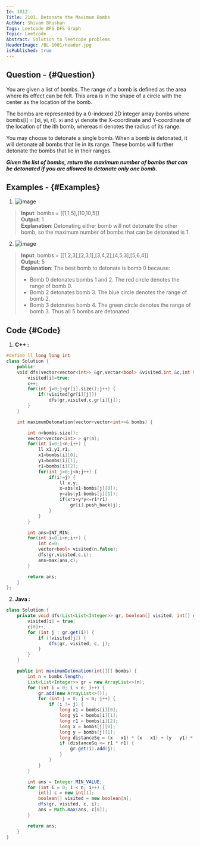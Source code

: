 ```yaml
---
Id: 1012
Title: 2101. Detonate the Maximum Bombs
Author: Shivam Bhushan
Tags: Leetcode BFS DFS Graph
Topic: Leetcode
Abstract: Solution to leetcode problems
HeaderImage: /BL-1001/header.jpg
isPublished: true
---
```


## Question - {#Question}

You are given a list of bombs. The range of a bomb is defined as the area where its effect can be felt. This area is in the shape of a circle with the center as the location of the bomb.

The bombs are represented by a 0-indexed 2D integer array bombs where bombs[i] = [xi, yi, ri]. xi and yi denote the X-coordinate and Y-coordinate of the location of the ith bomb, whereas ri denotes the radius of its range.

You may choose to detonate a single bomb. When a bomb is detonated, it will detonate all bombs that lie in its range. These bombs will further detonate the bombs that lie in their ranges.

***Given the list of bombs, return the maximum number of bombs that can be detonated if you are allowed to detonate only one bomb.***

## Examples - {#Examples}
1. ![image](https://assets.leetcode.com/uploads/2021/11/06/desmos-eg-3.png)
>**Input**: bombs = [[1,1,5],[10,10,5]]\
**Output**: 1\
**Explanation**: Detonating either bomb will not detonate the other bomb, so the maximum number of bombs that can be detonated is 1.

2. ![image](https://assets.leetcode.com/uploads/2021/11/06/desmos-eg-2.png)
>**Input**: bombs = [[1,2,3],[2,3,1],[3,4,2],[4,5,3],[5,6,4]]\
**Output**: 5\
**Explanation**: 
The best bomb to detonate is bomb 0 because:
> - Bomb 0 detonates bombs 1 and 2. The red circle denotes the range of bomb 0.
> - Bomb 2 detonates bomb 3. The blue circle denotes the range of bomb 2.
> - Bomb 3 detonates bomb 4. The green circle denotes the range of bomb 3.
Thus all 5 bombs are detonated.

## Code {#Code}
1. **C++ :**
```c++
#define ll long long int
class Solution {
    public:
    void dfs(vector<vector<int>> &gr,vector<bool> &visited,int &c,int &i) {
        visited[i]=true;
        c++;
        for(int j=0;j<gr[i].size();j++) {
            if(!visited[gr[i][j]])
                dfs(gr,visited,c,gr[i][j]);   
        }
    }

    int maximumDetonation(vector<vector<int>>& bombs) {

        int n=bombs.size();
        vector<vector<int> > gr(n);
        for(int i=0;i<n;i++) {
            ll x1,y1,r1;
            x1=bombs[i][0];
            y1=bombs[i][1];
            r1=bombs[i][2];
            for(int j=0;j<n;j++) {
                if(i!=j) {
                    ll x,y;
                    x=abs(x1-bombs[j][0]);
                    y=abs(y1-bombs[j][1]);
                    if(x*x+y*y<=r1*r1)
                        gr[i].push_back(j);
                }
            }
        }

        int ans=INT_MIN;
        for(int i=0;i<n;i++) {
            int c=0;
            vector<bool> visited(n,false);
            dfs(gr,visited,c,i);
            ans=max(ans,c);
        }

        return ans;
    }
};
```

2. **Java :**
```java
class Solution {
    private void dfs(List<List<Integer>> gr, boolean[] visited, int[] c, int i) {
        visited[i] = true;
        c[0]++;
        for (int j : gr.get(i)) {
            if (!visited[j]) {
                dfs(gr, visited, c, j);
            }
        }
    }

    public int maximumDetonation(int[][] bombs) {
        int n = bombs.length;
        List<List<Integer>> gr = new ArrayList<>(n);
        for (int i = 0; i < n; i++) {
            gr.add(new ArrayList<>());
            for (int j = 0; j < n; j++) {
                if (i != j) {
                    long x1 = bombs[i][0];
                    long y1 = bombs[i][1];
                    long r1 = bombs[i][2];
                    long x = bombs[j][0];
                    long y = bombs[j][1];
                    long distanceSq = (x - x1) * (x - x1) + (y - y1) * (y - y1);
                    if (distanceSq <= r1 * r1) {
                        gr.get(i).add(j);
                    }
                }
            }
        }

        int ans = Integer.MIN_VALUE;
        for (int i = 0; i < n; i++) {
            int[] c = new int[1];
            boolean[] visited = new boolean[n];
            dfs(gr, visited, c, i);
            ans = Math.max(ans, c[0]);
        }

        return ans;
    }
}
```
